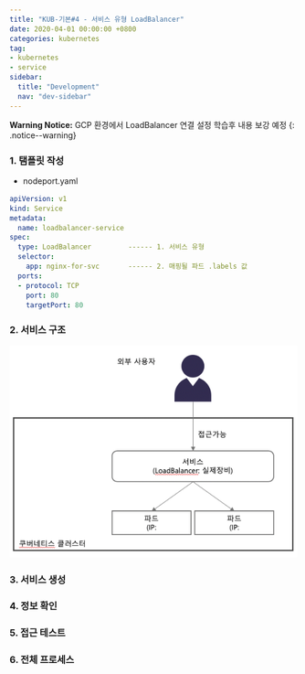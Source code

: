 ```yaml
---
title: "KUB-기본#4 - 서비스 유형 LoadBalancer"
date: 2020-04-01 00:00:00 +0800
categories: kubernetes
tag: 
- kubernetes
- service
sidebar:
  title: "Development"
  nav: "dev-sidebar"
---
```


**Warning Notice:** GCP 환경에서 LoadBalancer 연결 설정 학습후 내용 보강 예정
{: .notice--warning}


### 1. 탬플릿 작성

- nodeport.yaml

```yaml
apiVersion: v1
kind: Service
metadata:
  name: loadbalancer-service
spec:
  type: LoadBalancer         ------ 1. 서비스 유형
  selector:
    app: nginx-for-svc       ------ 2. 매핑될 파드 .labels 값
  ports:
  - protocol: TCP
    port: 80
    targetPort: 80
```

### 2. 서비스 구조

![KUB54001](/assets/images/kubenetes/KUB54004.png)

### 3. 서비스 생성 

### 4. 정보 확인 

### 5. 접근 테스트 

### 6. 전체 프로세스

